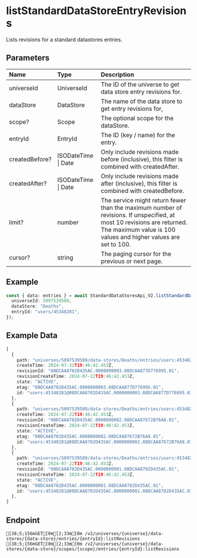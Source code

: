 
# listStandardDataStoreEntryRevisions
Lists revisions for a standard datastores entries.


## Parameters
| Name           | Type                | Description                                                                                                                                                                               |
| :------------- | :------------------ | :---------------------------------------------------------------------------------------------------------------------------------------------------------------------------------------- |
| universeId     | UniverseId          | The ID of the universe to get data store entry revisions for.                                                                                                                             |
| dataStore      | DataStore           | The name of the data store to get entry revisions for,                                                                                                                                    |
| scope?         | Scope               | The optional scope for the dataStore.                                                                                                                                                     |
| entryId        | EntryId             | The ID (key / name) for the entry.                                                                                                                                                        |
| createdBefore? | ISODateTime \| Date | Only include revisions made before (inclusive), this filter is combined with createdAfter.                                                                                                |
| createdAfter?  | ISODateTime \| Date | Only include revisions made after (inclusive), this filter is combined with createdBefore.                                                                                                |
| limit?         | number              | The service might return fewer than the maximum number of revisions. If unspecified, at most 10 revisions are returned. The maximum value is 100 values and higher values are set to 100. |
| cursor?        | string              | The paging cursor for the previous or next page.                                                                                                                                          |



## Example
```ts copy showLineNumbers
const { data: entries } = await StandardDataStoresApi_V2.listStandardDataStoreEntryRevisions({
  universeId: 5097539509,
  dataStore: "Deaths",
  entryId: "users/45348281",
}); 
```


## Example Data
```ts copy showLineNumbers
[
  {
    path: "universes/5097539509/data-stores/Deaths/entries/users:45348281@08DCAA8702D435AC.0000000003.08DCAA877D776995.01",
    createTime: 2024-07-22T19:46:42.453Z,
    revisionId: "08DCAA8702D435AC.0000000003.08DCAA877D776995.01",
    revisionCreateTime: 2024-07-22T19:46:42.453Z,
    state: "ACTIVE",
    etag: "08DCAA8702D435AC.0000000003.08DCAA877D776995.01",
    id: "users:45348281@08DCAA8702D435AC.0000000003.08DCAA877D776995.01",
  },
  {
    path: "universes/5097539509/data-stores/Deaths/entries/users:45348281@08DCAA8702D435AC.0000000002.08DCAA87672B76A8.01",
    createTime: 2024-07-22T19:46:42.453Z,
    revisionId: "08DCAA8702D435AC.0000000002.08DCAA87672B76A8.01",
    revisionCreateTime: 2024-07-22T19:46:42.453Z,
    state: "ACTIVE",
    etag: "08DCAA8702D435AC.0000000002.08DCAA87672B76A8.01",
    id: "users:45348281@08DCAA8702D435AC.0000000002.08DCAA87672B76A8.01",
  },
  {
    path: "universes/5097539509/data-stores/Deaths/entries/users:45348281@08DCAA8702D435AC.0000000001.08DCAA8702D435AC.01",
    createTime: 2024-07-22T19:46:42.453Z,
    revisionId: "08DCAA8702D435AC.0000000001.08DCAA8702D435AC.01",
    revisionCreateTime: 2024-07-22T19:46:42.453Z,
    state: "ACTIVE",
    etag: "08DCAA8702D435AC.0000000001.08DCAA8702D435AC.01",
    id: "users:45348281@08DCAA8702D435AC.0000000001.08DCAA8702D435AC.01",
  },
] 
```


## Endpoint
```ansi
[38;5;156mGET[0m[2;33m[0m /v2/universes/{universe}/data-stores/{data-store}/entries/{entryId}:listRevisions
[38;5;156mGET[0m[2;33m[0m /v2/universes/{universe}/data-stores/{data-store}/scopes/{scope}/entries/{entryId}:listRevisions
```
  